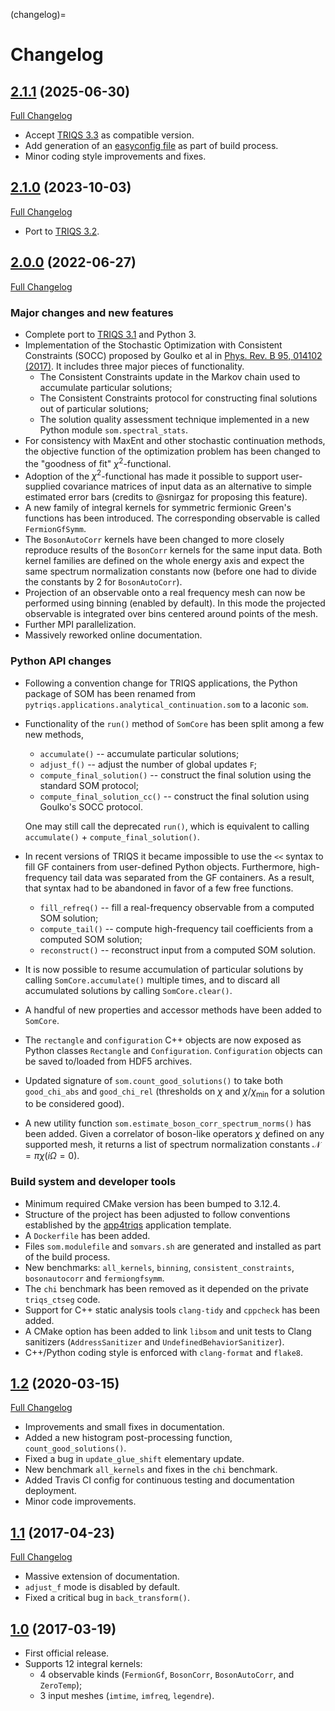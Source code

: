(changelog)=

# Changelog

## [2.1.1](https://github.com/krivenko/som/tree/2.1.1) (2025-06-30)
[Full Changelog](https://github.com/krivenko/som/compare/2.1.0...2.1.1)

- Accept [TRIQS 3.3](https://github.com/TRIQS/triqs/releases/tag/3.3.0) as
  compatible version.
- Add generation of an
  [easyconfig file](https://docs.easybuild.io/writing-easyconfig-files) as
  part of build process.
- Minor coding style improvements and fixes.

## [2.1.0](https://github.com/krivenko/som/tree/2.1.0) (2023-10-03)
[Full Changelog](https://github.com/krivenko/som/compare/2.0.0...2.1.0)

- Port to [TRIQS 3.2](
  https://github.com/TRIQS/triqs/releases/tag/3.2.0).

## [2.0.0](https://github.com/krivenko/som/tree/2.0.0) (2022-06-27)
[Full Changelog](https://github.com/krivenko/som/compare/1.2...2.0.0)

### Major changes and new features

- Complete port to [TRIQS 3.1](
  https://github.com/TRIQS/triqs/releases/tag/3.1.0) and Python 3.
- Implementation of the Stochastic Optimization with Consistent Constraints
  (SOCC) proposed by Goulko et al in [Phys. Rev. B 95, 014102 (2017)](
  https://doi.org/10.1103/PhysRevB.95.014102). It includes three major pieces
  of functionality.
  * The Consistent Constraints update in the Markov chain used to accumulate
    particular solutions;
  * The Consistent Constraints protocol for constructing final solutions out of
    particular solutions;
  * The solution quality assessment technique implemented in a new Python module
    `som.spectral_stats`.
- For consistency with MaxEnt and other stochastic continuation methods, the
  objective function of the optimization problem has been changed to the
  "goodness of fit" $\chi^2$-functional.
- Adoption of the $\chi^2$-functional has made it possible to support
  user-supplied covariance matrices of input data as an alternative to simple
  estimated error bars (credits to @snirgaz for proposing this feature).
- A new family of integral kernels for symmetric fermionic Green's functions has
  been introduced. The corresponding observable is called `FermionGfSymm`.
- The `BosonAutoCorr` kernels have been changed to more closely reproduce
  results of the `BosonCorr` kernels for the same input data. Both kernel
  families are defined on the whole energy axis and expect the same spectrum
  normalization constants now (before one had to divide the constants by 2 for
  `BosonAutoCorr`).
- Projection of an observable onto a real frequency mesh can now be
  performed using binning (enabled by default). In this mode the projected
  observable is integrated over bins centered around points of the mesh.
- Further MPI parallelization.
- Massively reworked online documentation.

### Python API changes

- Following a convention change for TRIQS applications, the Python package of
  SOM has been renamed from `pytriqs.applications.analytical_continuation.som`
  to a laconic `som`.
- Functionality of the `run()` method of `SomCore` has been split among a
  few new methods,
  * `accumulate()` -- accumulate particular solutions;
  * `adjust_f()` -- adjust the number of global updates `F`;
  * `compute_final_solution()` -- construct the final solution using the
    standard SOM protocol;
  * `compute_final_solution_cc()` -- construct the final solution using
    Goulko's SOCC protocol.

  One may still call the deprecated `run()`, which is equivalent to calling
  `accumulate()` + `compute_final_solution()`.
- In recent versions of TRIQS it became impossible to use the `<<` syntax to
  fill GF containers from user-defined Python objects. Furthermore,
  high-frequency tail data was separated from the GF containers. As a result,
  that syntax had to be abandoned in favor of a few free functions.
  * `fill_refreq()` -- fill a real-frequency observable from a computed SOM
    solution;
  * `compute_tail()` -- compute high-frequency tail coefficients from a
    computed SOM solution;
  * `reconstruct()` -- reconstruct input from a computed SOM solution.
- It is now possible to resume accumulation of particular solutions by calling
  `SomCore.accumulate()` multiple times, and to discard all accumulated
  solutions by calling `SomCore.clear()`.
- A handful of new properties and accessor methods have been added to `SomCore`.
- The `rectangle` and `configuration` C++ objects are now exposed as Python
  classes `Rectangle` and `Configuration`. `Configuration` objects can be saved
  to/loaded from HDF5 archives.
- Updated signature of `som.count_good_solutions()` to take both
  `good_chi_abs` and `good_chi_rel` (thresholds on $\chi$ and
  $\chi/\chi_\mathrm{min}$ for a solution to be considered good).
- A new utility function `som.estimate_boson_corr_spectrum_norms()` has been
  added. Given a correlator of boson-like operators $\chi$ defined on any
  supported mesh, it returns a list of spectrum normalization constants
  $\mathcal{N} = \pi \chi(i\Omega = 0)$.

### Build system and developer tools

- Minimum required CMake version has been bumped to 3.12.4.
- Structure of the project has been adjusted to follow conventions established
  by the [app4triqs](https://github.com/TRIQS/app4triqs) application template.
- A `Dockerfile` has been added.
- Files `som.modulefile` and `somvars.sh` are generated and installed as part
  of the build process.
- New benchmarks: `all_kernels`, `binning`, `consistent_constraints`,
  `bosonautocorr` and `fermiongfsymm`.
- The `chi` benchmark has been removed as it depended on the private
  `triqs_ctseg` code.
- Support for C++ static analysis tools `clang-tidy` and `cppcheck` has been
  added.
- A CMake option has been added to link `libsom` and unit tests to Clang
  sanitizers (`AddressSanitizer` and `UndefinedBehaviorSanitizer`).
- C++/Python coding style is enforced with `clang-format` and `flake8`.

## [1.2](https://github.com/krivenko/som/tree/1.2) (2020-03-15)
[Full Changelog](https://github.com/krivenko/som/compare/1.1...1.2)

- Improvements and small fixes in documentation.
- Added a new histogram post-processing function, `count_good_solutions()`.
- Fixed a bug in `update_glue_shift` elementary update.
- New benchmark `all_kernels` and fixes in the `chi` benchmark.
- Added Travis CI config for continuous testing and documentation deployment.
- Minor code improvements.

## [1.1](https://github.com/krivenko/som/tree/1.1) (2017-04-23)
[Full Changelog](https://github.com/krivenko/som/compare/1.0...1.1)

- Massive extension of documentation.
- `adjust_f` mode is disabled by default.
- Fixed a critical bug in `back_transform()`.

## [1.0](https://github.com/krivenko/som/tree/1.0) (2017-03-19)

- First official release.
- Supports 12 integral kernels:
    * 4 observable kinds (`FermionGf`, `BosonCorr`, `BosonAutoCorr`, and
      `ZeroTemp`);
    * 3 input meshes (`imtime`, `imfreq`, `legendre`).
